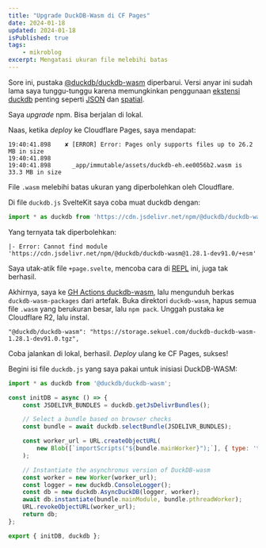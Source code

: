 ```yaml
---
title: "Upgrade DuckDB-Wasm di CF Pages"
date: 2024-01-18
updated: 2024-01-18
isPublished: true
tags: 
    - mikroblog
excerpt: Mengatasi ukuran file melebihi batas
---
```


Sore ini, pustaka [@duckdb/duckdb-wasm](https://www.npmjs.com/package/@duckdb/duckdb-wasm) diperbarui. Versi anyar ini sudah lama saya tunggu-tunggu karena memungkinkan penggunaan [ekstensi duckdb](https://duckdb.org/docs/extensions/overview) penting seperti [JSON](https://duckdb.org/docs/extensions/json.html) dan [spatial](https://duckdb.org/docs/extensions/spatial).

Saya *upgrade* npm. Bisa berjalan di lokal. 

Naas, ketika *deploy* ke Cloudflare Pages, saya mendapat:

```
19:40:41.898	✘ [ERROR] Error: Pages only supports files up to 26.2 MB in size
19:40:41.898	
19:40:41.898	  _app/immutable/assets/duckdb-eh.ee0056b2.wasm is 33.3 MB in size
```

File `.wasm` melebihi batas ukuran yang diperbolehkan oleh Cloudflare.

Di file `duckdb.js` SvelteKit saya coba muat duckdb dengan:

```js
import * as duckdb from 'https://cdn.jsdelivr.net/npm/@duckdb/duckdb-wasm@1.28.1-dev91.0/+esm'
```

Yang ternyata tak diperbolehkan:

```error
|- Error: Cannot find module 'https://cdn.jsdelivr.net/npm/@duckdb/duckdb-wasm@1.28.1-dev91.0/+esm'
```

Saya utak-atik file `+page.svelte`, mencoba cara di [REPL](https://svelte.dev/repl/7a7de2ad8f9648bd8ff10929156334c5?version=4.2.9) ini, juga tak berhasil.

Akhirnya, saya ke [GH Actions duckdb-wasm](https://github.com/duckdb/duckdb-wasm/actions/workflows/main.yml), lalu mengunduh berkas `duckdb-wasm-packages` dari artefak.
Buka direktori `duckdb-wasm`, hapus semua file `.wasm` yang berukuran besar, lalu `npm pack`. Unggah pustaka ke Cloudflare R2, lalu instal. 

```
"@duckdb/duckdb-wasm": "https://storage.sekuel.com/duckdb-duckdb-wasm-1.28.1-dev91.0.tgz",
```

Coba jalankan di lokal, berhasil. *Deploy* ulang ke CF Pages, sukses!

Begini isi file `duckdb.js` yang saya pakai untuk inisiasi DuckDB-WASM:

```js
import * as duckdb from '@duckdb/duckdb-wasm';

const initDB = async () => {
	const JSDELIVR_BUNDLES = duckdb.getJsDelivrBundles();

	// Select a bundle based on browser checks
	const bundle = await duckdb.selectBundle(JSDELIVR_BUNDLES);

	const worker_url = URL.createObjectURL(
		new Blob([`importScripts("${bundle.mainWorker}");`], { type: 'text/javascript' })
	);

	// Instantiate the asynchronus version of DuckDB-wasm
	const worker = new Worker(worker_url);
	const logger = new duckdb.ConsoleLogger();
	const db = new duckdb.AsyncDuckDB(logger, worker);
	await db.instantiate(bundle.mainModule, bundle.pthreadWorker);
	URL.revokeObjectURL(worker_url);
	return db;
};

export { initDB, duckdb };
```



